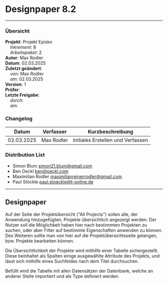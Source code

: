 # Designpaper 8.2

---

### Übersicht

**Projekt**: Projekt Episko \
&nbsp;&nbsp;&nbsp;&nbsp;_Inkrement_: 8\
&nbsp;&nbsp;&nbsp;&nbsp;_Arbeitspaket_: 2\
**Autor**: Max Rodler\
**Datum**: 02.03.2025\
**Zuletzt geändert**: \
&nbsp;&nbsp;&nbsp;&nbsp;_von_: Max Rodler\
&nbsp;&nbsp;&nbsp;&nbsp;_am_: 02.03.2025\
**Version**: 1 \
**Prüfer**: \
**Letzte Freigabe**: \
&nbsp;&nbsp;&nbsp;&nbsp;_durch_: \
&nbsp;&nbsp;&nbsp;&nbsp;_am_:

### Changelog

| Datum      | Verfasser  | Kurzbeschreibung                  |
|------------|------------|-----------------------------------|
| 02.03.2025 | Max Rodler | Initiales Erstellen und Verfassen |

### Distribution List

- Simon Blum <simon21.blum@gmail.com>
- Ben Oeckl <ben@oeckl.com>
- Maximilian Rodler <maximilianreinerrodler@gmail.com>
- Paul Stöckle <paul.stoeckle@t-online.de>

---

## Designpaper

Auf der Seite der Projektübersicht ("All Projects") sollen alle, der Anwendung hinzugefügten, Projekte übersichtlich angezeigt werden. Der Nutzer soll die Möglichkeit haben hier nach bestimmten Projekten zu suchen, oder aber Filter auf bestimmte Eigenschaften anwenden zu können. Des Weiteren sollte man von hier auf die Projektübersichtsseite gelangen, bzw. Projekte bearbeiten können.

Die Übersichtlichkeit der Projekte wird mithilfe einer Tabelle sichergestellt. Diese beinhaltet als Spalten einige ausgewählte Attribute des Projekts, und lässt sich mithilfe eines Suchfeldes nach dem Titel durchsuchen.

Befüllt wird die Tabelle mit allen Datensätzen der Datenbank, welche an anderer Stelle importiert und als Type definiert werden.
